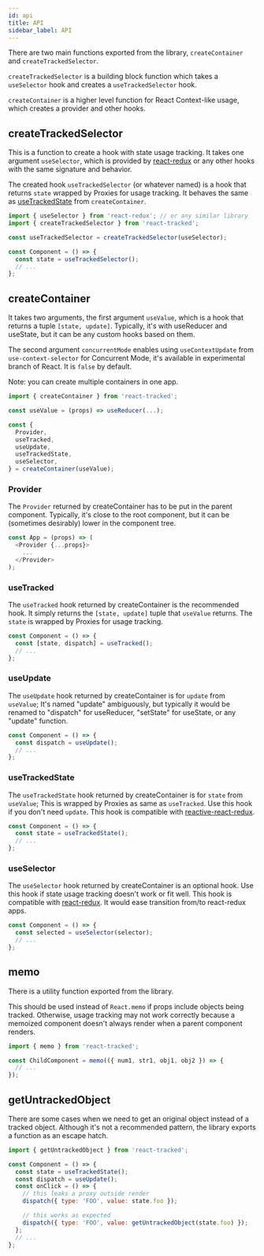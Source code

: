 ```yaml
---
id: api
title: API
sidebar_label: API
---
```


There are two main functions exported from the library,
`createContainer` and `createTrackedSelector`.

`createTrackedSelector` is a building block function
which takes a `useSelector` hook and creates a `useTrackedSelector` hook.

`createContainer` is a higher level function for React Context-like usage,
which creates a provider and other hooks.

## createTrackedSelector

This is a function to create a hook with state usage tracking.
It takes one argument `useSelector`, which is provided by
[react-redux](https://react-redux.js.org/api/hooks) or
any other hooks with the same signature and behavior.

The created hook `useTrackedSelector` (or whatever named)
is a hook that returns `state` wrapped by Proxies for usage tracking.
It behaves the same as [useTrackedState](#usetrackedstate) from `createContainer`.

```javascript
import { useSelector } from 'react-redux'; // or any similar library
import { createTrackedSelector } from 'react-tracked';

const useTrackedSelector = createTrackedSelector(useSelector);

const Component = () => {
  const state = useTrackedSelector();
  // ...
};
```

## createContainer

It takes two arguments, the first argument `useValue`,
which is a hook that returns a tuple `[state, update]`.
Typically, it's with useReducer and useState,
but it can be any custom hooks based on them.

The second argument `concurrentMode` enables using `useContextUpdate` from `use-context-selector` for Concurrent Mode, it's available in experimental branch of React. It is `false` by default.

Note: you can create multiple containers in one app.

```javascript
import { createContainer } from 'react-tracked';

const useValue = (props) => useReducer(...);

const {
  Provider,
  useTracked,
  useUpdate,
  useTrackedState,
  useSelector,
} = createContainer(useValue);
```

### Provider

The `Provider` returned by createContainer has to be put
in the parent component.
Typically, it's close to the root component,
but it can be (sometimes desirably) lower in the component tree.

```javascript
const App = (props) => (
  <Provider {...props}>
    ...
  </Provider>
);
```

### useTracked

The `useTracked` hook returned by createContainer is the recommended hook.
It simply returns the `[state, update]` tuple that `useValue` returns.
The `state` is wrapped by Proxies for usage tracking.

```javascript
const Component = () => {
  const [state, dispatch] = useTracked();
  // ...
};
```

### useUpdate

The `useUpdate` hook returned by createContainer is for `update` from `useValue`;
It's named "update" ambiguously, but typically
it would be renamed to "dispatch" for useReducer,
"setState" for useState, or any "update" function.

```javascript
const Component = () => {
  const dispatch = useUpdate();
  // ...
};
```

### useTrackedState

The `useTrackedState` hook returned by createContainer is for `state` from `useValue`;
This is wrapped by Proxies as same as `useTracked`.
Use this hook if you don't need `update`.
This hook is compatible with [reactive-react-redux](https://github.com/dai-shi/reactive-react-redux).

```javascript
const Component = () => {
  const state = useTrackedState();
  // ...
};
```

### useSelector

The `useSelector` hook returned by createContainer is an optional hook.
Use this hook if state usage tracking doesn't work or fit well.
This hook is compatible with [react-redux](https://react-redux.js.org/api/hooks).
It would ease transition from/to react-redux apps.

```javascript
const Component = () => {
  const selected = useSelector(selector);
  // ...
};
```

## memo

There is a utility function exported from the library.

This should be used instead of `React.memo` if props
include objects being tracked. Otherwise, usage tracking may not
work correctly because a memoized component doesn't always render
when a parent component renders.

```javascript
import { memo } from 'react-tracked';

const ChildComponent = memo(({ num1, str1, obj1, obj2 }) => {
  // ...
});
```

## getUntrackedObject

There are some cases when we need to get an original object
instead of a tracked object.
Although it's not a recommended pattern,
the library exports a function as an escape hatch.

```javascript
import { getUntrackedObject } from 'react-tracked';

const Component = () => {
  const state = useTrackedState();
  const dispatch = useUpdate();
  const onClick = () => {
    // this leaks a proxy outside render
    dispatch({ type: 'FOO', value: state.foo });

    // this works as expected
    dispatch({ type: 'FOO', value: getUntrackedObject(state.foo) });
  };
  // ...
};
```
